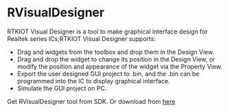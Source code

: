 # RVisualDesigner

RTKIOT Visual Designer is a tool to make graphical interface design for Realtek series ICs;RTKIOT Visual Designer supports:
- Drag and widgets from the toolbox and drop them in the Design View.
-  Drag and drop the widget to change its position in the Design View, or modify the position and appearance of the widget via the Property View.
- Export the user designed GUI project to .bin, and the .bin can be programmed into the IC to display graphical interface.
- Simulate the GUI project on PC.

Get RVisualDesigner tool from SDK. Or download from [here](https://wiki.realtek.com/pages/viewpage.action?spaceKey=BTMKT&title=RVisualDesigner+Release)